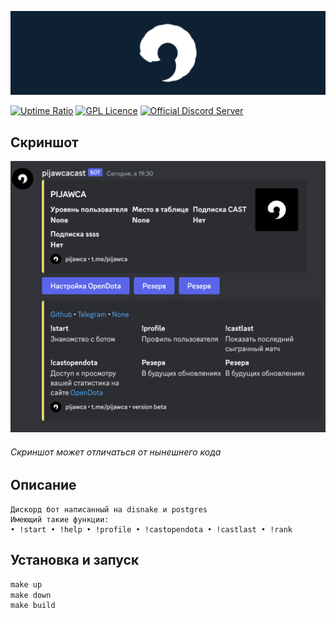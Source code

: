 ![logo](https://raw.githubusercontent.com/pijawca/pijawca/main/resources/logo.png) 

[![Uptime Ratio](https://img.shields.io/uptimerobot/ratio/m780010966-3242e97a2ffbe3e33ef10eb4.svg)](https://stats.uptimerobot.com/00yWZcKjN)
[![GPL Licence](https://badges.frapsoft.com/os/gpl/gpl.svg?v=103)](LICENSE)
[![Official Discord Server](https://discordapp.com/api/guilds/1106578647705469009/embed.png)](https://discord.gg/vvTnyjfjxd)

## Скриншот
![](https://raw.githubusercontent.com/pijawca/pijawca/main/resources/pijawcacast_preview.png)
###### Скриншот может отличаться от нынешнего кода

## Описание
```
Дискорд бот написанный на disnake и postgres
Имеющий такие функции:
• !start • !help • !profile • !castopendota • !castlast • !rank
```

## Установка и запуск
```makefile
make up
make down
make build
```